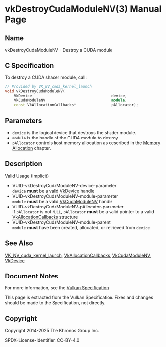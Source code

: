 # vkDestroyCudaModuleNV(3) Manual Page

## Name

vkDestroyCudaModuleNV - Destroy a CUDA module



## [](#_c_specification)C Specification

To destroy a CUDA shader module, call:

```c++
// Provided by VK_NV_cuda_kernel_launch
void vkDestroyCudaModuleNV(
    VkDevice                                    device,
    VkCudaModuleNV                              module,
    const VkAllocationCallbacks*                pAllocator);
```

## [](#_parameters)Parameters

- `device` is the logical device that destroys the shader module.
- `module` is the handle of the CUDA module to destroy.
- `pAllocator` controls host memory allocation as described in the [Memory Allocation](https://registry.khronos.org/vulkan/specs/latest/html/vkspec.html#memory-allocation) chapter.

## [](#_description)Description

Valid Usage (Implicit)

- [](#VUID-vkDestroyCudaModuleNV-device-parameter)VUID-vkDestroyCudaModuleNV-device-parameter  
  `device` **must** be a valid [VkDevice](https://registry.khronos.org/vulkan/specs/latest/man/html/VkDevice.html) handle
- [](#VUID-vkDestroyCudaModuleNV-module-parameter)VUID-vkDestroyCudaModuleNV-module-parameter  
  `module` **must** be a valid [VkCudaModuleNV](https://registry.khronos.org/vulkan/specs/latest/man/html/VkCudaModuleNV.html) handle
- [](#VUID-vkDestroyCudaModuleNV-pAllocator-parameter)VUID-vkDestroyCudaModuleNV-pAllocator-parameter  
  If `pAllocator` is not `NULL`, `pAllocator` **must** be a valid pointer to a valid [VkAllocationCallbacks](https://registry.khronos.org/vulkan/specs/latest/man/html/VkAllocationCallbacks.html) structure
- [](#VUID-vkDestroyCudaModuleNV-module-parent)VUID-vkDestroyCudaModuleNV-module-parent  
  `module` **must** have been created, allocated, or retrieved from `device`

## [](#_see_also)See Also

[VK\_NV\_cuda\_kernel\_launch](https://registry.khronos.org/vulkan/specs/latest/man/html/VK_NV_cuda_kernel_launch.html), [VkAllocationCallbacks](https://registry.khronos.org/vulkan/specs/latest/man/html/VkAllocationCallbacks.html), [VkCudaModuleNV](https://registry.khronos.org/vulkan/specs/latest/man/html/VkCudaModuleNV.html), [VkDevice](https://registry.khronos.org/vulkan/specs/latest/man/html/VkDevice.html)

## [](#_document_notes)Document Notes

For more information, see the [Vulkan Specification](https://registry.khronos.org/vulkan/specs/latest/html/vkspec.html#vkDestroyCudaModuleNV)

This page is extracted from the Vulkan Specification. Fixes and changes should be made to the Specification, not directly.

## [](#_copyright)Copyright

Copyright 2014-2025 The Khronos Group Inc.

SPDX-License-Identifier: CC-BY-4.0